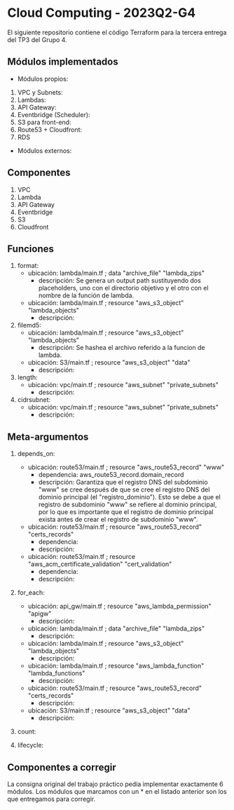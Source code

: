# Cloud Computing - 2023Q2-G4 

El siguiente repositorio contiene el código Terraform para la tercera entrega del TP3 del Grupo 4. 

## Módulos implementados 

- Módulos propios:
1. VPC y Subnets: 
2. Lambdas: 
3. API Gateway: 
4. Eventbridge (Scheduler): 
5. S3 para front-end: 
6. Route53 + Cloudfront: 
7. RDS

- Módulos externos:


## Componentes
1. VPC
2. Lambda
3. API Gateway
4. Eventbridge
5. S3 
6. Cloudfront

## Funciones
1. format: 
    - ubicación: lambda/main.tf ; data "archive_file" "lambda_zips"
        - descripción: Se genera un output path sustituyendo dos placeholders, uno con el directorio objetivo y el otro con el nombre de la función de lambda.
    - ubicación: lambda/main.tf ; resource "aws_s3_object" "lambda_objects"
        - descripción: 
2. filemd5:
    - ubicación: lambda/main.tf ; resource "aws_s3_object" "lambda_objects"
        - descripción: Se hashea el archivo referido a la funcion de lambda.
    - ubicación: S3/main.tf ; resource "aws_s3_object" "data"
        - descripción: 
3. length:
    - ubicación: vpc/main.tf ; resource "aws_subnet" "private_subnets"
        - descripción: 
4. cidrsubnet:
    - ubicación: vpc/main.tf ; resource "aws_subnet" "private_subnets"
        - descripción: 

## Meta-argumentos
1. depends_on:
    - ubicación: route53/main.tf ; resource "aws_route53_record" "www"
        - dependencia: aws_route53_record.domain_record
        - descripción: Garantiza que el registro DNS del subdominio "www" se cree después de que se cree el registro DNS del dominio principal (el "registro_dominio"). Esto se debe a que el registro de subdominio "www" se refiere al dominio principal, por lo que es importante que el registro de dominio principal exista antes de crear el registro de subdominio "www".
    - ubicación: route53/main.tf ; resource "aws_route53_record" "certs_records"
        - dependencia: 
        - descripción: 
    - ubicación: route53/main.tf ; resource "aws_acm_certificate_validation" "cert_validation"
        - dependencia: 
        - descripción: 

2. for_each:
    - ubicación: api_gw/main.tf ; resource "aws_lambda_permission" "apigw"
        - descripción: 
    - ubicación: lambda/main.tf ; data "archive_file" "lambda_zips"
        - descripción: 
    - ubicación: lambda/main.tf ; resource "aws_s3_object" "lambda_objects"
        - descripción: 
    - ubicación: lambda/main.tf ; resource "aws_lambda_function" "lambda_functions"
        - descripción: 
    - ubicación: route53/main.tf ; resource "aws_route53_record" "certs_records"
        - descripción: 
    - ubicación: S3/main.tf ; resource "aws_s3_object" "data"
        - descripción: 

3. count:

4. lifecycle:

## Componentes a corregir

La consigna original del trabajo práctico pedía implementar exactamente 6 módulos. Los módulos que marcamos con un * en el listado anterior son los que entregamos para corregir. 